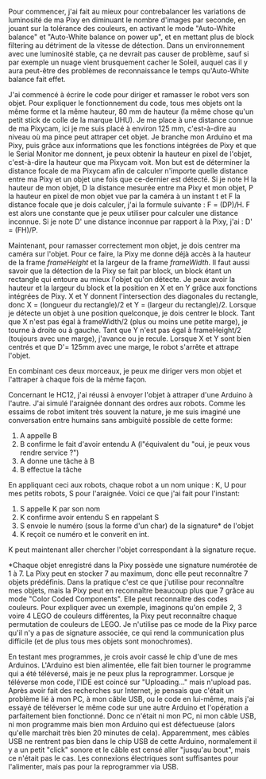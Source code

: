 Pour commencer, j'ai fait au mieux pour contrebalancer les variations de luminosité de ma Pixy en diminuant le nombre d'images par seconde, en jouant sur la tolérance des couleurs, en activant le mode "Auto-White balance" et "Auto-White balance on power up", et en mettant plus de block filtering au détriment de la vitesse de détection. Dans un environnement avec une luminosité stable, ça ne devrait pas causer de problème, sauf si par exemple un nuage vient brusquement cacher le Soleil, auquel cas il y aura peut-être des problèmes de reconnaissance le temps qu'Auto-White balance fait effet.

J'ai commencé à écrire le code pour diriger et ramasser le robot vers son objet.
Pour expliquer le fonctionnement du code, tous mes objets ont la même forme et la même hauteur, 80 mm de hauteur (la même chose qu'un petit stick de colle de la marque UHU). 
Je me place à une distance connue de ma Pixycam, ici je me suis placé à environ 125 mm, c'est-à-dire au niveau où ma pince peut attraper cet objet. Je branche mon Arduino et ma Pixy, puis grâce aux informations que les fonctions intégrées de Pixy et que le Serial Monitor me donnent, je peux obtenir la hauteur en pixel de l'objet, c'est-à-dire la hauteur que ma Pixycam voit.
Mon but est de déterminer la distance focale de ma Pixycam afin de calculer n'importe quelle distance entre ma Pixy et un objet une fois que ce-dernier est détecté.
Si je note H la hauteur de mon objet, D la distance mesurée entre ma Pixy et mon objet, P la hauteur en pixel de mon objet vue par la caméra à un instant t et F la distance focale que je dois calculer, j'ai la formule suivante : F = (DP)/H.
F est alors une constante que je peux utiliser pour calculer une distance inconnue.
Si je note D' une distance inconnue par rapport à la Pixy, j'ai : D' = (FH)/P.

Maintenant, pour ramasser correctement mon objet, je dois centrer ma caméra sur l'objet. Pour ce faire, la Pixy me donne déjà accès à la hauteur de la frame <i>frameHeight</i> et la largeur de la frame <i>frameWidth</i>. Il faut aussi savoir que la détection de la Pixy se fait par block, un block étant un rectangle qui entoure au mieux l'objet qu'on détecte. Je peux avoir la hauteur et la largeur du block et la position en X et en Y grâce aux fonctions intégrées de Pixy. X et Y donnent l'intersection des diagonales du rectangle, donc X = (longueur du rectangle)/2 et Y = (largeur du rectangle)/2.
Lorsque je détecte un objet à une position quelconque, je dois centrer le block. Tant que X n'est pas égal à frameWidth/2 (plus ou moins une petite marge), je tourne à droite ou à gauche. Tant que Y n'est pas égal à frameHeight/2 (toujours avec une marge), j'avance ou je recule.
Lorsque X et Y sont bien centrés et que D'= 125mm avec une marge, le robot s'arrête et attrape l'objet.

En combinant ces deux morceaux, je peux me diriger vers mon objet et l'attraper à chaque fois de la même façon.

Concernant le HC12, j'ai réussi à envoyer l'objet à attraper d'une Arduino à l'autre. J'ai simulé l'araignée donnant des ordres aux robots. Comme les essaims de robot imitent très souvent la nature, je me suis imaginé une conversation entre humains sans ambiguïté possible de cette forme: 
1) A appelle B 
2) B confirme le fait d'avoir entendu A (l"équivalent du "oui, je peux vous rendre service ?")
3) A donne une tâche à B
4) B effectue la tâche

En appliquant ceci aux robots, chaque robot a un nom unique : K, U pour mes petits robots, S pour l'araignée. Voici ce que j'ai fait pour l'instant:
1) S appelle K par son nom
2) K confirme avoir entendu S en rappelant S
3) S envoie le numéro (sous la forme d'un char) de la signature* de l'objet
4) K reçoit ce numéro et le converit en int.

K peut maintenant aller chercher l'objet correspondant à la signature reçue.

*Chaque objet enregistré dans la Pixy possède une signature numérotée de 1 à 7. La Pixy peut en stocker 7 au maximum, donc elle peut reconnaître 7 objets prédéfinis. Dans la pratique c'est ce que j'utilise pour reconnaître mes objets, mais la Pixy peut en reconnaître beaucoup plus que 7 grâce au mode "Color Coded Components". Elle peut reconnaître des codes couleurs. Pour expliquer avec un exemple, imaginons qu'on empile 2, 3 voire 4 LEGO de couleurs différentes, la Pixy peut reconnaître chaque permutation de couleurs de LEGO. Je n'utilise pas ce mode de la Pixy parce qu'il n'y a pas de signature associée, ce qui rend la communication plus difficile (et de plus tous mes objets sont monochromes).

En testant mes programmes, je crois avoir cassé le chip d'une de mes Arduinos. L'Arduino est bien alimentée, elle fait bien tourner le programme qui a été téléversé, mais je ne peux plus la reprogrammer. Lorsque je téléverse mon code, l'IDE est coincé sur "Uploading..." mais n'upload pas. Après avoir fait des recherches sur Internet, je pensais que c'était un problème lié à mon PC, à mon câble USB, ou le code en lui-même, mais j'ai essayé de téléverser le même code sur une autre Arduino et l'opération a parfaitement bien fonctionné. Donc ce n'était ni mon PC, ni mon câble USB, ni mon programme mais bien mon Arduino qui est défectueuse (alors qu'elle marchait très bien 20 minutes de cela). Apparemment, mes câbles USB ne rentrent pas bien dans le chip USB de cette Arduino, normalement il y a un petit "click" sonore et le câble est censé aller "jusqu'au bout", mais ce n'était pas le cas. Les connexions électriques sont suffisantes pour l'alimenter, mais pas pour la reprogrammer via USB.